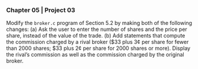 ### Chapter 05 | Project 03
Modify the `broker.c` program of Section 5.2 by making both of the following changes:
(a) Ask the user to enter the number of shares and the price per share, instead of the value
of the trade.
(b) Add statements that compute the commission charged by a rival broker ($33 plus 3¢ per
share for fewer than 2000 shares; $33 plus 2¢ per share for 2000 shares or more). Display 
the rival’s commission as well as the commission charged by the original broker.